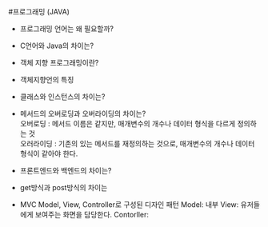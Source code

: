 
#프로그래밍 (JAVA)

* 프로그래밍 언어는 왜 필요할까?
  
* C언어와 Java의 차이는?
* 객체 지향 프로그래밍이란?
* 객체지향언의 특징
* 클래스와 인스턴스의 차이는?
* 메서드의 오버로딩과 오버라이딩의 차이는?  
    오버로딩 : 메서드 이름은 같지만, 매개변수의 개수나 데이터 형식을 다르게 정의하는 것  
    오러라이딩 : 기존의 있는 메서드를 재정의하는 것으로, 매개변수의 개수나 데이터형식이 같아야 한다.
* 프론트엔드와 백엔드의 차이는?
* get방식과 post방식의 차이는
* MVC
  Model, View, Controller로 구성된 디자인 패턴
  Model: 내부 
  View: 유저들에게 보여주는 화면을 담당한다.
  Contorller: 
